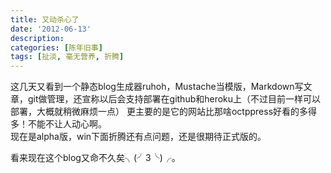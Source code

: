 ```yaml
---
title: 又动杀心了
date: '2012-06-13'
description:
categories: [陈年旧事]
tags: [扯淡, 毫无营养, 折腾]
---
```


这几天又看到一个静态blog生成器ruhoh，Mustache当模版，Markdown写文章，git做管理，还宣称以后会支持部署在github和heroku上（不过目前一样可以部署，大概就稍微麻烦一点）
更主要的是它的网站比那啥octppress好看的多得多！不能不让人动心啊。  
现在是alpha版，win下面折腾还有点问题，还是很期待正式版的。

看来现在这个blog又命不久矣╮(╯3╰)╭。

